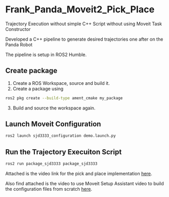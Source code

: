 # Frank_Panda_Moveit2_Pick_Place

Trajectory Execution without simple C++ Script without using Moveit Task Constructor 

Developed a C++ pipeline to generate desired trajectories one after on the Panda Robot

The pipeline is setup in ROS2 Humble. 

## Create package

1. Create a ROS Workspace, source and build it.
2. Create a package using 
```sh
ros2 pkg create --build-type ament_cmake my_package
```
3. Build and source the workspace again.

## Launch Moveit Configuration
```sh
ros2 launch sjd3333_configuration demo.launch.py
```

## Run the Trajectory Execuiton Script
```sh
ros2 run package_sjd3333 package_sjd3333
```

Attached is the video link for the pick and place implementation [here](https://drive.google.com/file/d/1q3rQrPAflAEGoBmVigwEQKYOsfAvbVuS/view?usp=sharing).

Also find attached is the video to use Moveit Setup Assistant video to build the configuration files from scratch [here](https://drive.google.com/file/d/1SjO-hhGwn1HkOcPxir70J3k3s9VJ5yLq/view?usp=sharing).
